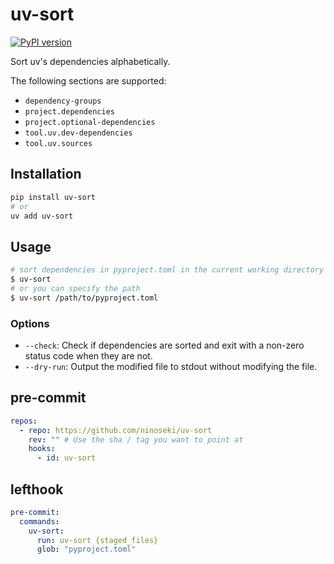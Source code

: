 # uv-sort

[![PyPI version](https://badge.fury.io/py/uv-sort.svg)](https://badge.fury.io/py/uv-sort)

Sort uv's dependencies alphabetically.

The following sections are supported:

- `dependency-groups`
- `project.dependencies`
- `project.optional-dependencies`
- `tool.uv.dev-dependencies`
- `tool.uv.sources`

## Installation

```bash
pip install uv-sort
# or
uv add uv-sort
```

## Usage

```bash
# sort dependencies in pyproject.toml in the current working directory
$ uv-sort
# or you can specify the path
$ uv-sort /path/to/pyproject.toml
```

### Options

- `--check`: Check if dependencies are sorted and exit with a non-zero status code when they are not.
- `--dry-run`: Output the modified file to stdout without modifying the file.

## pre-commit

```yaml
repos:
  - repo: https://github.com/ninoseki/uv-sort
    rev: "" # Use the sha / tag you want to point at
    hooks:
      - id: uv-sort
```

## lefthook

```yaml
pre-commit:
  commands:
    uv-sort:
      run: uv-sort {staged_files}
      glob: "pyproject.toml"
```

